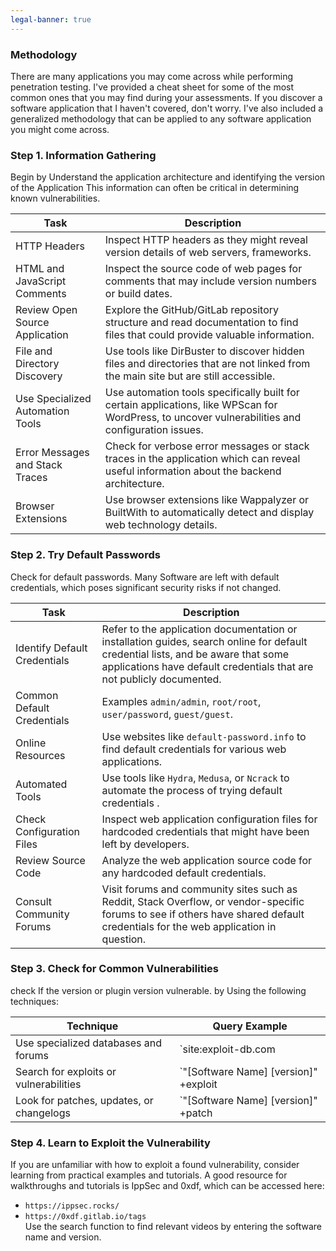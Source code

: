 ```yaml
---
legal-banner: true
---
```


### **Methodology**

There are many applications you may come across while performing penetration testing. I've provided a cheat sheet for some of the most common ones that you may find during your assessments. If you discover a software application that I haven't covered, don't worry. I've also included a generalized methodology that can be applied to any software application you might come across.

### **Step 1. Information Gathering**

Begin by Understand the application architecture and identifying the version of the Application This information can often be critical in determining known vulnerabilities.

| Task | Description |
| --- | --- |
| HTTP Headers | Inspect HTTP headers as they might reveal version details of web servers, frameworks. |
| HTML and JavaScript Comments | Inspect the source code of web pages for comments that may include version numbers or build dates. |
| Review Open Source Application | Explore the GitHub/GitLab repository structure and read documentation to find files that could provide valuable information. |
| File and Directory Discovery | Use tools like DirBuster to discover hidden files and directories that are not linked from the main site but are still accessible. |
| Use Specialized Automation Tools | Use automation tools specifically built for certain applications, like WPScan for WordPress, to uncover vulnerabilities and configuration issues. |
| Error Messages and Stack Traces | Check for verbose error messages or stack traces in the application which can reveal useful information about the backend architecture. |
| Browser Extensions | Use browser extensions like Wappalyzer or BuiltWith to automatically detect and display web technology details. |

### **Step 2. Try Default Passwords**

Check for default passwords. Many Software are left with default credentials, which poses significant security risks if not changed.

| Task | Description |
| --- | --- |
| Identify Default Credentials | Refer to the application documentation or installation guides, search online for default credential lists, and be aware that some applications have default credentials that are not publicly documented. |
| Common Default Credentials | Examples `admin/admin`, `root/root`, `user/password`, `guest/guest`. |
| Online Resources | Use websites like `default-password.info` to find default credentials for various web applications. |
| Automated Tools | Use tools like `Hydra`, `Medusa`, or `Ncrack` to automate the process of trying default credentials . |
| Check Configuration Files | Inspect web application configuration files for hardcoded credentials that might have been left by developers. |
| Review Source Code | Analyze the web application source code for any hardcoded default credentials. |
| Consult Community Forums | Visit forums and community sites such as Reddit, Stack Overflow, or vendor-specific forums to see if others have shared default credentials for the web application in question. |

### **Step 3. Check for Common Vulnerabilities**

check If the version or plugin version vulnerable. by Using the following techniques:

| Technique | Query Example |
| --- | --- |
| Use specialized databases and forums | `site:exploit-db.com | site:github.com | site:securityfocus.com "[Software Name] [version]"` |
| Search for exploits or vulnerabilities | `"[Software Name] [version]" +exploit | vulnerability` |
| Look for patches, updates, or changelogs | `"[Software Name] [version]" +patch | update | changelog` |

### **Step 4. Learn to Exploit the Vulnerability**

If you are unfamiliar with how to exploit a found vulnerability, consider learning from practical examples and tutorials. A good resource for walkthroughs and tutorials is IppSec and 0xdf, which can be accessed here:

- `https://ippsec.rocks/`
- `https://0xdf.gitlab.io/tags`  
    Use the search function to find relevant videos by entering the software name and version.